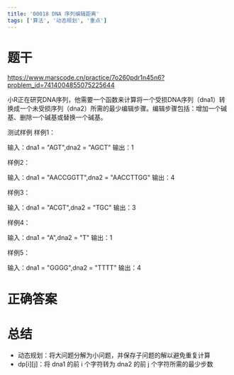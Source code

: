 ```yaml
---
title: '00018 DNA 序列编辑距离'
tags: ['算法', '动态规划', '重点']
---
```


# 题干

https://www.marscode.cn/practice/7o260pdr1n45n6?problem_id=7414004855075225644

小R正在研究DNA序列，他需要一个函数来计算将一个受损DNA序列（dna1）转换成一个未受损序列（dna2）所需的最少编辑步骤。编辑步骤包括：增加一个碱基、删除一个碱基或替换一个碱基。

测试样例
样例1：

输入：dna1 = "AGT",dna2 = "AGCT"
输出：1

样例2：

输入：dna1 = "AACCGGTT",dna2 = "AACCTTGG"
输出：4

样例3：

输入：dna1 = "ACGT",dna2 = "TGC"
输出：3

样例4：

输入：dna1 = "A",dna2 = "T"
输出：1

样例5：

输入：dna1 = "GGGG",dna2 = "TTTT"
输出：4

# 正确答案



# 总结

- 动态规划：将大问题分解为小问题，并保存子问题的解以避免重复计算
- dp[i][j]：将 dna1 的前 i 个字符转为 dna2 的前 j 个字符所需的最少步数

<script>
  function func(dna1, dna2) {
    const m = dna1.length;
    const n = dna2.length;
    // 创建二维数组 dp
    const dp = Array.from({ length: m + 1 }, () => Array(n + 1).fill(0));

    // 初始化第一行和第一列
    for (let i = 0; i <= m; i++) {
        dp[i][0] = i;
    }
    for (let j = 0; j <= n; j++) {
        dp[0][j] = j;
    }

    // 填充 dp 数组
    for (let i = 1; i <= m; i++) {
        for (let j = 1; j <= n; j++) {
            if (dna1[i - 1] === dna2[j - 1]) {
                dp[i][j] = dp[i - 1][j - 1];
            } else {
                dp[i][j] = Math.min(
                    dp[i - 1][j] + 1, // 删除操作
                    dp[i][j - 1] + 1, // 插入操作
                    dp[i - 1][j - 1] + 1 // 替换操作
                );
            }
        }
    }

    return dp[m][n];
  }
  console.log(func("AGT", "AGCT"))
  console.log(func("AACCGGTT", "AACCTTGG"))
  console.log(func("ACGT", "TGC"))
  console.log(func("A", "T"))
  console.log(func("GGGG", "TTTT"))
</script>